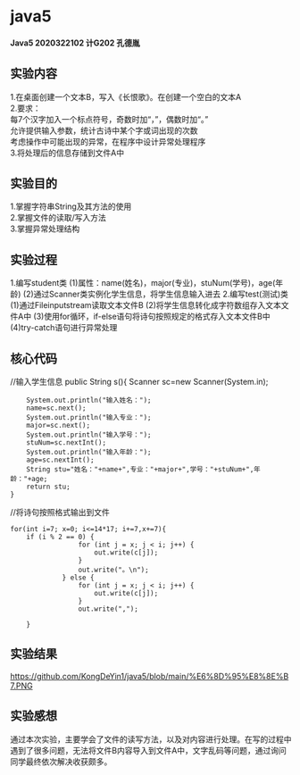 # java5
#### Java5 2020322102 计G202 孔德胤
 
## 实验内容  
1.在桌面创建一个文本B，写入《长恨歌》。在创建一个空白的文本A  
2.要求：  
每7个汉字加入一个标点符号，奇数时加“，”，偶数时加“。”  
允许提供输入参数，统计古诗中某个字或词出现的次数  
考虑操作中可能出现的异常，在程序中设计异常处理程序  
3.将处理后的信息存储到文件A中  

## 实验目的  
1.掌握字符串String及其方法的使用  
2.掌握文件的读取/写入方法  
3.掌握异常处理结构

## 实验过程

1.编写student类
(1)属性：name(姓名)，major(专业)，stuNum(学号)，age(年龄)
(2)通过Scanner类实例化学生信息，将学生信息输入进去
2.编写test(测试)类
(1)通过Fileinputstream读取文本文件B
(2)将学生信息转化成字符数组存入文本文件A中
(3)使用for循环，if-else语句将诗句按照规定的格式存入文本文件B中
(4)try-catch语句进行异常处理

## 核心代码
//输入学生信息
    public String s(){
    	Scanner sc=new Scanner(System.in);
    	
    	System.out.println("输入姓名：");
    	name=sc.next();
    	System.out.println("输入专业：");
    	major=sc.next();
    	System.out.println("输入学号：");
    	stuNum=sc.nextInt();
    	System.out.println("输入年龄：");
    	age=sc.nextInt();
    	String stu="姓名："+name+",专业："+major+",学号："+stuNum+",年龄："+age;
		return stu;
    }

//将诗句按照格式输出到文件
``` 
for(int i=7; x=0; i<=14*17; i+=7,x+=7){
	if (i % 2 == 0) {
                 for (int j = x; j < i; j++) {
                     out.write(c[j]);
                 }
                 out.write("。\n");
             } else {
                 for (int j = x; j < i; j++) {
                     out.write(c[j]);
                 }
                 out.write(",");

	}
```
            
## 实验结果
https://github.com/KongDeYin1/java5/blob/main/%E6%8D%95%E8%8E%B7.PNG

## 实验感想
通过本次实验，主要学会了文件的读写方法，以及对内容进行处理。在写的过程中遇到了很多问题，无法将文件B内容导入到文件A中，文字乱码等问题，通过询问同学最终依次解决收获颇多。
